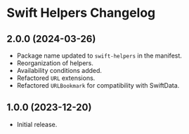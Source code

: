 # Swift Helpers Changelog

## 2.0.0 (2024-03-26)

- Package name updated to `swift-helpers` in the manifest.
- Reorganization of helpers.
- Availability conditions added.
- Refactored `URL` extensions.
- Refactored `URLBookmark` for compatibility with SwiftData.

## 1.0.0 (2023-12-20)

- Initial release.
